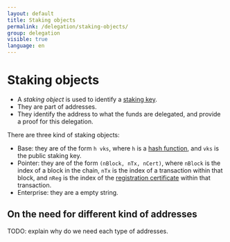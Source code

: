 ```yaml
---
layout: default
title: Staking objects
permalink: /delegation/staking-objects/
group: delegation
visible: true
language: en
---
```


# Staking objects

- A _staking object_ is used to identify a [staking key](TODO:link). 
- They are part of addresses.
- They identify the address to what the funds are delegated, and provide a
  proof for this delegation.

There are three kind of staking objects:

- Base: they are of the form `h vks`, where `h` is a [hash
  function](TODO:link), and `vks` is the public staking key.
- Pointer: they are of the form `(nBlock, nTx, nCert)`, where
  `nBlock` is the index of a block in the chain, `nTx` is the index of a
  transaction within that block, and `nReg` is the index of the [registration
  certificate](TODO:link) within that transaction.
- Enterprise: they are a empty string.

## On the need for different kind of addresses

TODO: explain why do we need each type of addresses.
